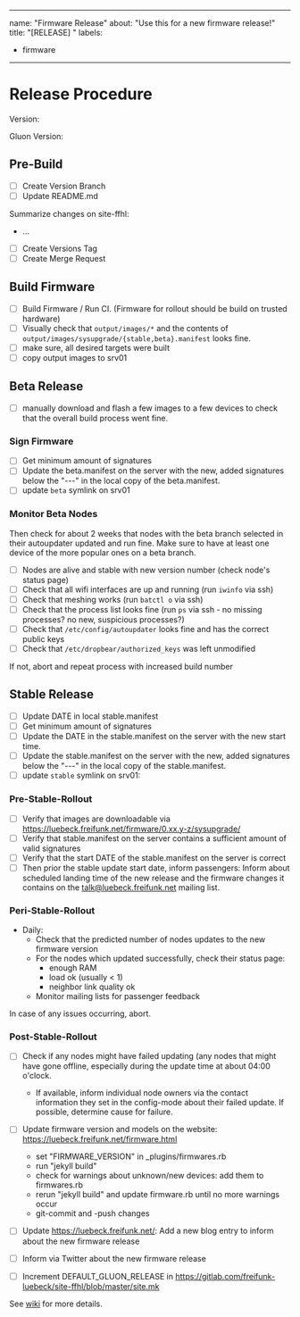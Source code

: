 -----
name: "Firmware Release"
about: "Use this for a new firmware release!"
title: "[RELEASE] <version>"
labels:
  - firmware
-----


# Release Procedure

Version:

Gluon Version: 


## Pre-Build

- [ ] Create Version Branch
- [ ] Update README.md

Summarize changes on site-ffhl:

- ... 

- [ ] Create Versions Tag
- [ ] Create Merge Request

## Build Firmware

- [ ] Build Firmware / Run CI. (Firmware for rollout should be build on trusted hardware)
- [ ] Visually check that `output/images/*` and the contents of `output/images/sysupgrade/{stable,beta}.manifest` looks fine.
- [ ] make sure, all desired targets were built
- [ ] copy output images to srv01 

## Beta Release

- [ ] manually download and flash a few images to a few devices to check that the overall build process went fine. 

### Sign Firmware

- [ ] Get minimum amount of signatures 
- [ ] Update the beta.manifest on the server with the new, added signatures below the "---" in the local copy of the beta.manifest.
- [ ] update `beta` symlink on srv01

### Monitor Beta Nodes

Then check for about 2 weeks that nodes with the beta branch selected in their autoupdater updated and run fine. Make sure to have at least one device of the more popular ones on a beta branch.

- [ ] Nodes are alive and stable with new version number (check node's status page)
- [ ] Check that all wifi interfaces are up and running (run ``iwinfo`` via ssh)
- [ ] Check that meshing works (run ``batctl o`` via ssh)
- [ ] Check that the process list looks fine (run ``ps`` via ssh - no missing processes? no new, suspicious processes?)
- [ ] Check that `/etc/config/autoupdater` looks fine and has the correct public keys
- [ ] Check that `/etc/dropbear/authorized_keys` was left unmodified

If not, abort and repeat process with increased build number

## Stable Release

- [ ] Update DATE in local stable.manifest
- [ ] Get minimum amount of signatures 
- [ ] Update the DATE in the stable.manifest on the server with the new start time.
- [ ] Update the stable.manifest on the server with the new, added signatures below the "---" in the local copy of the stable.manifest.
- [ ] update `stable` symlink on srv01:

### Pre-Stable-Rollout

- [ ] Verify that images are downloadable via https://luebeck.freifunk.net/firmware/0.xx.y-z/sysupgrade/
- [ ] Verify that stable.manifest on the server contains a sufficient amount of valid signatures
- [ ] Verify that the start DATE of the stable.manifest on the server is correct
- [ ] Then prior the stable update start date, inform passengers: Inform about scheduled landing time of the new release and the firmware changes it contains on the talk@luebeck.freifunk.net mailing list.

### Peri-Stable-Rollout

* Daily:
  * Check that the predicted number of nodes updates to the new firmware version
  * For the nodes which updated successfully, check their status page:
    * enough RAM
    * load ok (usually < 1)
    * neighbor link quality ok
  * Monitor mailing lists for passenger feedback

In case of any issues occurring, abort.

### Post-Stable-Rollout

- [ ] Check if any nodes might have failed updating (any nodes that might have gone offline, especially during the update time at about 04:00 o'clock.
  * If available, inform individual node owners via the contact information they set in the config-mode about their failed update. If possible, determine cause for failure.
- [ ] Update firmware version and models on the website: https://luebeck.freifunk.net/firmware.html
  * set "FIRMWARE_VERSION" in _plugins/firmwares.rb
  * run "jekyll build"
  * check for warnings about unknown/new devices: add them to firmwares.rb
  * rerun "jekyll build" and update firmware.rb until no more warnings occur
  * git-commit and -push changes
- [ ] Update https://luebeck.freifunk.net/: Add a new blog entry to inform about the new firmware release
- [ ] Inform via Twitter about the new firmware release
- [ ] Increment DEFAULT_GLUON_RELEASE in https://gitlab.com/freifunk-luebeck/site-ffhl/blob/master/site.mk


See [wiki](https://wiki.luebeck.freifunk.net/docs/firmware/release-procedure/) for more details.
